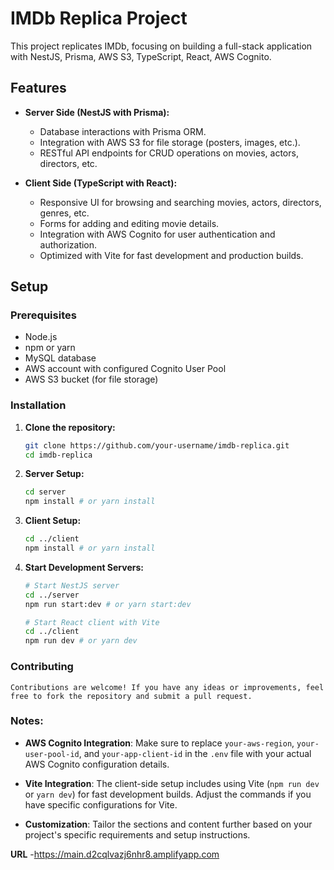 # IMDb Replica Project

This project replicates IMDb, focusing on building a full-stack application with NestJS, Prisma, AWS S3, TypeScript, React, AWS Cognito.

## Features

- **Server Side (NestJS with Prisma):**
  - Database interactions with Prisma ORM.
  - Integration with AWS S3 for file storage (posters, images, etc.).
  - RESTful API endpoints for CRUD operations on movies, actors, directors, etc.

- **Client Side (TypeScript with React):**
  - Responsive UI for browsing and searching movies, actors, directors, genres, etc.
  - Forms for adding and editing movie details.
  - Integration with AWS Cognito for user authentication and authorization.
  - Optimized with Vite for fast development and production builds.

## Setup

### Prerequisites

- Node.js
- npm or yarn
- MySQL database
- AWS account with configured Cognito User Pool
- AWS S3 bucket (for file storage)

### Installation

1. **Clone the repository:**

   ```bash
   git clone https://github.com/your-username/imdb-replica.git
   cd imdb-replica

2. **Server Setup:**

    ```bash
    cd server
    npm install # or yarn install

3. **Client Setup:**

    ```bash
    cd ../client
    npm install # or yarn install

4. **Start Development Servers:**

    ```bash
    # Start NestJS server
    cd ../server
    npm run start:dev # or yarn start:dev

    # Start React client with Vite
    cd ../client
    npm run dev # or yarn dev

### Contributing

    Contributions are welcome! If you have any ideas or improvements, feel free to fork the repository and submit a pull request.

### Notes:

- **AWS Cognito Integration**: Make sure to replace `your-aws-region`, `your-user-pool-id`, and `your-app-client-id` in the `.env` file with your actual AWS Cognito configuration details.
  
- **Vite Integration**: The client-side setup includes using Vite (`npm run dev` or `yarn dev`) for fast development builds. Adjust the commands if you have specific configurations for Vite.

- **Customization**: Tailor the sections and content further based on your project's specific requirements and setup instructions.

**URL**
-https://main.d2cqlvazj6nhr8.amplifyapp.com


